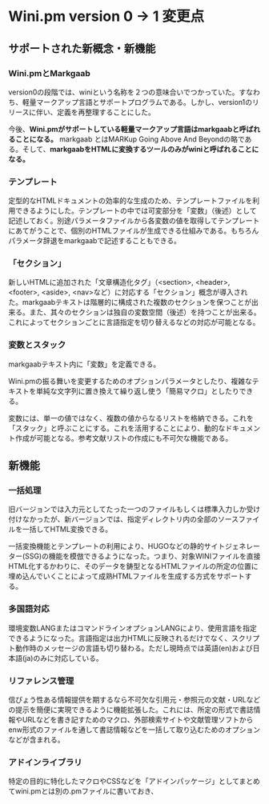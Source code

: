 # Wini.pm version 0 → 1 変更点


## サポートされた新概念・新機能

### Wini.pmとMarkgaab

version0の段階では、winiという名称を２つの意味合いでつかっていた。すなわち、軽量マークアップ言語とサポートプログラムである。しかし、version1のリリースに伴い、定義を再整理することにした。

今後、**Wini.pmがサポートしている軽量マークアップ言語はmarkgaabと呼ばれることになる。** markgaab とはMARKup Going Above And Beyondの略である。そして、**markgaabをHTMLに変換するツールのみがwiniと呼ばれることになる。**


### テンプレート

定型的なHTMLドキュメントの効率的な生成のため、テンプレートファイルを利用できるようにした。テンプレートの中では可変部分を「変数」（後述）として記述しておく。別途パラメータファイルから各変数の値を取得してテンプレートにあてがうことで、個別のHTMLファイルが生成できる仕組みである。もちろんパラメータ辞退をmarkgaabで記述することもできる。

### 「セクション」

新しいHTMLに追加された「文章構造化タグ」（&lt;section>, &lt;header>, &lt;footer>, &lt;aside>, &lt;nav>など）に対応する「セクション」概念が導入された。markgaabテキストは階層的に構成された複数のセクションを保つことが出来る。また、其々のセクションは独自の変数空間（後述）を持つことが出来る。これによってセクションごとに言語指定を切り替えるなどの対応が可能となる。

### 変数とスタック

markgaabテキスト内に「変数」を定義できる。

Wini.pmの振る舞いを変更するためのオプションパラメータとしたり、複雑なテキストを単純な文字列に置き換えて繰り返し使う「簡易マクロ」としたりできる。

変数には、単一の値ではなく、複数の値からなるリストを格納できる。これを「スタック」と呼ぶことにする。これを活用することにより、動的なドキュメント作成が可能となる。参考文献リストの作成にも不可欠な機能である。

## 新機能

### 一括処理

旧バージョンでは入力元としてたった一つのファイルもしくは標準入力しか受け付けなかったが、新バージョンでは、指定ディレクトリ内の全部のソースファイルを一括してHTML変換できる。

一括変換機能とテンプレートの利用により、HUGOなどの静的サイトジェネレーター(SSG)の機能を模倣できるようになった。つまり、対象WINIファイルを直接HTML化するかわりに、そのデータを鋳型となるHTMLファイルの所定の位置に埋め込んでいくことによって成熟HTMLファイルを生成する方式をサポートする。

### 多国語対応

環境変数LANGまたはコマンドラインオプションLANGにより、使用言語を指定できるようになった。言語指定は出力HTMLに反映されるだけでなく、スクリプト動作時のメッセージの言語も切り替わる。ただし現時点では英語(en)および日本語(ja)のみに対応している。

### リファレンス管理

信ぴょう性ある情報提供を期するなら不可欠な引用元・参照元の文献・URLなどの提示を簡便に実現できるように機能拡張した。これには、所定の形式で書誌情報やURLなどを書き記すためのマクロ、外部検索サイトや文献管理ソフトからenw形式のファイルを通して書誌情報などを一括して取り込むためのオプションなどが含まれる。

### アドインライブラリ

特定の目的に特化したマクロやCSSなどを「アドインパッケージ」としてまとめてwini.pmとは別の.pmファイルに書いておき、

